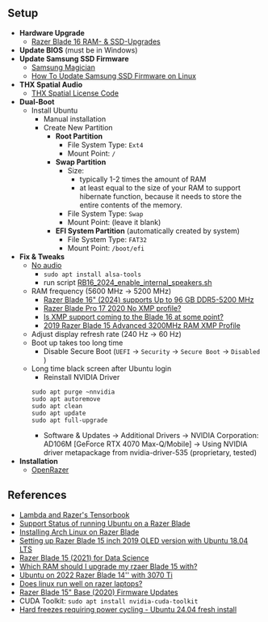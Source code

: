 ## Setup

* **Hardware Upgrade**
	* [Razer Blade 16 RAM- & SSD-Upgrades](https://www.crucial.de/compatible-upgrade-for/razer/razer-blade-16)
* **Update BIOS** (must be in Windows)
* **Update Samsung SSD Firmware**
	* [Samsung Magician](https://semiconductor.samsung.com/consumer-storage/magician/)
	* [How To Update Samsung SSD Firmware on Linux](https://www.cyberciti.biz/faq/upgrade-update-samsung-ssd-firmware/)
* **THX Spatial Audio**
	* [THX Spatial License Code](https://gold.razer.com/eu/en/gold/catalog/thx-spatial-audio)
* **Dual-Boot**
  * Install Ubuntu
    * Manual installation
    * Create New Partition
      * **Root Partition**
        * File System Type: `Ext4`
        * Mount Point: `/`
      * **Swap Partition**
        * Size:
          * typically 1-2 times the amount of RAM
          * at least equal to the size of your RAM to support hibernate function, because it needs to store the entire contents of the memory.
        * File System Type: `Swap`
        * Mount Point: (leave it blank)
      * **EFI System Partition** (automatically created by system)
        * File System Type: `FAT32`
        * Mount Point: `/boot/efi`
* **Fix & Tweaks**
	* [No audio](https://www.reddit.com/r/razer/comments/1b9wh22/blade_202324_sound_issue_on_linux/)
		* `sudo apt install alsa-tools`
		* run script [RB16_2024_enable_internal_speakers.sh](https://github.com/thyrlian/UbuntuCookbook/blob/main/MachinesManuals/RB16_2024_enable_internal_speakers.sh)
	* RAM frequency (5600 MHz → 5200 MHz)
		* [Razer Blade 16" (2024) supports Up to 96 GB DDR5-5200 MHz](https://mysupport.razer.com/app/answers/detail/a_id/5652/~/razer-blade-maximum-supported-storage-and-memory)
		* [Razer Blade Pro 17 2020 No XMP profile?](https://insider.razer.com/razer-support-45/razer-blade-pro-17-2020-no-xmp-profile-11247)
		* [Is XMP support coming to the Blade 16 at some point?](https://www.reddit.com/r/razer/comments/17yiw6i/is_xmp_support_coming_to_the_blade_16_at_some/)
		* [2019 Razer Blade 15 Advanced 3200MHz RAM XMP Profile](https://www.reddit.com/r/razer/comments/13fbuf0/2019_razer_blade_15_advanced_3200mhz_ram_xmp/)
	* Adjust display refresh rate (240 Hz → 60 Hz)
	* Boot up takes too long time
		* Disable Secure Boot (`UEFI` → `Security` → `Secure Boot` → `Disabled` )
	* Long time black screen after Ubuntu login
		* Reinstall NVIDIA Driver
  		```
  		sudo apt purge ~nnvidia
  		sudo apt autoremove
  		sudo apt clean
  		sudo apt update
  		sudo apt full-upgrade
  		```
		* Software & Updates → Additional Drivers → NVIDIA Corporation: AD106M [GeForce RTX 4070 Max-Q/Mobile] → Using NVIDIA driver metapackage from nvidia-driver-535 (proprietary, tested)
* **Installation**
	* [OpenRazer](https://openrazer.github.io/)

## References

* [Lambda and Razer's Tensorbook](https://lambdalabs.com/deep-learning/laptops/tensorbook)
* [Support Status of running Ubuntu on a Razer Blade](https://help.ubuntu.com/community/RazerBlade)
* [Installing Arch Linux on Razer Blade](https://wiki.archlinux.org/title/Razer_Blade)
* [Setting up Razer Blade 15 inch 2019 OLED version with Ubuntu 18.04 LTS](https://medium.com/@luca.diliello/setting-up-razer-blade-15-inch-2019-oled-version-with-ubuntu-18-04-lts-86181ff8892f)
* [Razer Blade 15 (2021) for Data Science](https://github.com/EtienneMueller/razer-blade-data-science)
* [Which RAM should I upgrade my rzaer Blade 15 with?](https://insider.razer.com/general-discussion-6/which-ram-should-i-upgrade-my-rzaer-blade-15-with-48211)
* [Ubuntu on 2022 Razer Blade 14'' with 3070 Ti](https://insider.razer.com/razer-support-45/ubuntu-on-2022-razer-blade-14-with-3070-ti-37086)
* [Does linux run well on razer laptops?](https://www.reddit.com/r/razer/comments/1780lpi/does_linux_run_well_on_razer_laptops/)
* [Razer Blade 15" Base (2020) Firmware Updates](https://insider.razer.com/systems-14/razer-blade-15-base-2020-firmware-updates-12107)
* CUDA Toolkit: `sudo apt install nvidia-cuda-toolkit`
* [Hard freezes requiring power cycling - Ubuntu 24.04 fresh install](https://bugs.launchpad.net/ubuntu/+source/linux/+bug/2067854)
